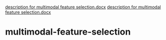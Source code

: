 [description for multimodal feature selection.docx](https://github.com/nadianekouie/multimodal-feature-selection/files/7075737/description.for.multimodal.feature.selection.docx)
[description for multimodal feature selection.docx](https://github.com/nadianekouie/multimodal-feature-selection/files/7075744/description.for.multimodal.feature.selection.docx)
# multimodal-feature-selection
